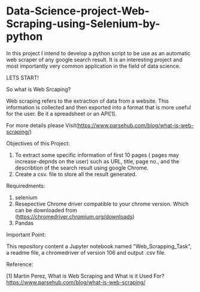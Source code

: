 # Data-Science-project-Web-Scraping-using-Selenium-by-python
In this project I intend to develop a python script to be use as an automatic web scraper of any google search result. It is an interesting project and most importantly very common application in the field of data science. 

LETS START!

So what is Web Srcaping?

Web scraping refers to the extraction of data from a website. This information is collected and then exported into a format that is more useful for the user. 
Be it a spreadsheet or an API[1].

For more details please Visit(https://www.parsehub.com/blog/what-is-web-scraping/)

Objectives of this Project:

1. To extract some specific information of first 10 pages ( pages may increase-depnds on the user) such as URL, title, page no., and the describtion of the search result using google Chrome.   
3. Create a csv. file to store all the result generated.


Requiredments:
1. selenium
2. Resepective Chrome driver compatible to your chrome version. Which can be downloaded from (https://chromedriver.chromium.org/downloads)
3. Pandas

Important Point:

This repository content a Jupyter notebook named "Web_Scrapping_Task", a readme file, a chromedriver of version 106 and output .csv file.



Reference:

[1] Martin Perez, What is Web Scraping and What is it Used For? https://www.parsehub.com/blog/what-is-web-scraping/
